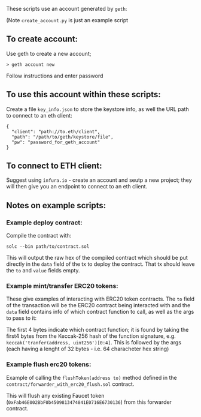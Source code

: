 
These scripts use an account generated by `geth`:

(Note `create_account.py` is just an example script 

## To create account:

Use geth to create a new account;

`> geth account new`

Follow instructions and enter password

## To use this account within these scripts:

Create a file `key_info.json` to store the keystore info, as well the URL path to connect to an eth client:
```
{
  "client": "path://to.eth/client",
  "path": "/path/to/geth/keystore/file",
  "pw": "password_for_geth_account"
}
```

## To connect to ETH client:

Suggest using `infura.io` - create an account and seutp a new project; they will then give you an endpoint to connect to an eth client.


## Notes on example scripts:

### Example deploy contract:

Compile the contract with:

```
solc --bin path/to/contract.sol
```

This will output the raw hex of the compiled contract which should be put directly in the `data` field of the tx to deploy the contract.
That tx should leave the `to` and `value` fields empty.

### Example mint/transfer ERC20 tokens:

These give examples of interacting with ERC20 token contracts.
The `to` field of the transaction will be the ERC20 contract being interacted with and the `data` field contains info of which contract function to call, as well as the args to pass to it:

The first 4 bytes indicate which contract function; it is found by taking the first4 bytes from the Keccak-256 hash of the function signature, e.g. `keccak('tranfer(address, uint256')[0:4]`.
This is followed by the args (each having a lenght of 32 bytes - i.e. 64 characheter hex string)

### Example flush erc20 tokens:

Example of calling the `flushToken(address to)` method defined in the `contract/forwarder_with_erc20_flush.sol` contract.

This will flush any existing Faucet token (`0xFab46E002BbF0b4509813474841E0716E6730136`) from this forwarder contract.
